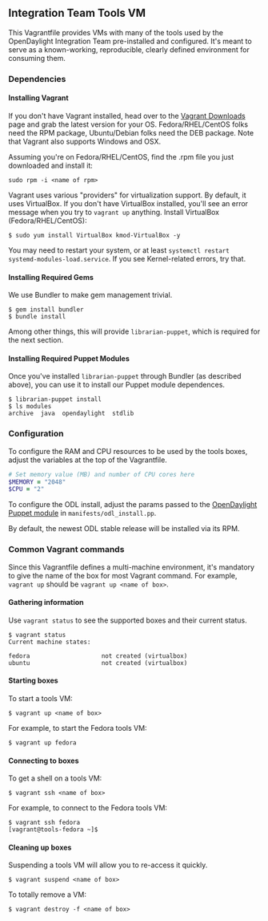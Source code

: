 ## Integration Team Tools VM

This Vagrantfile provides VMs with many of the tools used by the OpenDaylight Integration Team pre-installed and configured. It's meant to serve as a known-working, reproducible, clearly defined environment for consuming them.

### Dependencies

#### Installing Vagrant

If you don't have Vagrant installed, head over to the [Vagrant Downloads](https://www.vagrantup.com/downloads.html) page and grab the latest version for your OS. Fedora/RHEL/CentOS folks need the RPM package, Ubuntu/Debian folks need the DEB package. Note that Vagrant also supports Windows and OSX.

Assuming you're on Fedora/RHEL/CentOS, find the .rpm file you just downloaded and install it:

```ShellSession
sudo rpm -i <name of rpm>
```

Vagrant uses various "providers" for virtualization support. By default, it uses VirtualBox. If you don't have VirtualBox installed, you'll see an error message when you try to `vagrant up` anything. Install VirtualBox (Fedora/RHEL/CentOS):

```ShellSession
$ sudo yum install VirtualBox kmod-VirtualBox -y
```

You may need to restart your system, or at least `systemctl restart systemd-modules-load.service`. If you see Kernel-related errors, try that.

#### Installing Required Gems

We use Bundler to make gem management trivial.

```ShellSession
$ gem install bundler
$ bundle install
```

Among other things, this will provide `librarian-puppet`, which is required for the next section.

#### Installing Required Puppet Modules

Once you've installed `librarian-puppet` through Bundler (as described above), you can use it to install our Puppet module dependences.

```ShellSession
$ librarian-puppet install
$ ls modules
archive  java  opendaylight  stdlib
```

### Configuration

To configure the RAM and CPU resources to be used by the tools boxes, adjust the variables at the top of the Vagrantfile.

```ruby
# Set memory value (MB) and number of CPU cores here
$MEMORY = "2048"
$CPU = "2"
```

To configure the ODL install, adjust the params passed to the [OpenDaylight Puppet module](https://github.com/dfarrell07/puppet-opendaylight) in `manifests/odl_install.pp`.

By default, the newest ODL stable release will be installed via its RPM.

### Common Vagrant commands

Since this Vagrantfile defines a multi-machine environment, it's mandatory to give the name of the box for most Vagrant command. For example, `vagrant up` should be `vagrant up <name of box>`.

#### Gathering information

Use `vagrant status` to see the supported boxes and their current status.

```ShellSession
$ vagrant status
Current machine states:

fedora                    not created (virtualbox)
ubuntu                    not created (virtualbox)
```

#### Starting boxes

To start a tools VM:

```ShellSession
$ vagrant up <name of box>
```

For example, to start the Fedora tools VM:

```ShellSession
$ vagrant up fedora
```

#### Connecting to boxes

To get a shell on a tools VM:

```ShellSession
$ vagrant ssh <name of box>
```

For example, to connect to the Fedora tools VM:

```ShellSession
$ vagrant ssh fedora
[vagrant@tools-fedora ~]$
```

#### Cleaning up boxes

Suspending a tools VM will allow you to re-access it quickly.

```ShellSession
$ vagrant suspend <name of box>
```

To totally remove a VM:

```ShellSession
$ vagrant destroy -f <name of box>
```
